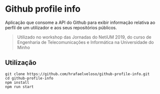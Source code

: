 # Github profile info

Aplicação que consome a API do Github para exibir informação relativa ao perfil de um utilizador e aos seus repositórios públicos.

> Utilizado no workshop das Jornadas do NetiUM 2019, do curso de Engenharia de Telecomunicações e Informática na Universidade do Minho

## Utilização

```
git clone https://github.com/hrafaelveloso/github-profile-info.git
cd github-profile-info
npm install
npm run start
```
